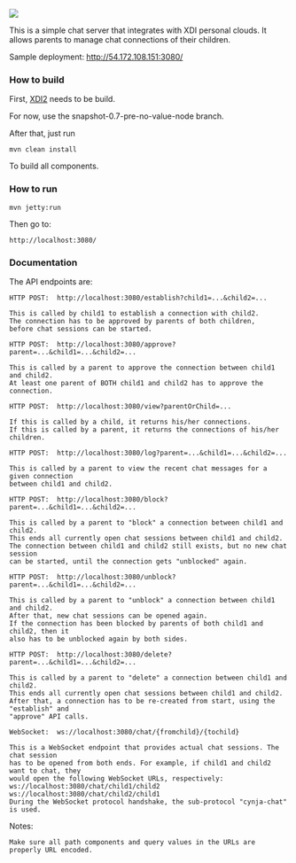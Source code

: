 <img src="http://neustarpc.github.com/neustar-clouds/images/logo.png"><br>

This is a simple chat server that integrates with XDI personal clouds.
It allows parents to manage chat connections of their children.

Sample deployment: http://54.172.108.151:3080/

### How to build

First, [XDI2](http://github.com/projectdanube/xdi2) needs to be build.

For now, use the snapshot-0.7-pre-no-value-node branch.

After that, just run

    mvn clean install

To build all components.

### How to run

	mvn jetty:run

Then go to:

	http://localhost:3080/

### Documentation

The API endpoints are:

	HTTP POST:  http://localhost:3080/establish?child1=...&child2=...
	
	This is called by child1 to establish a connection with child2.
	The connection has to be approved by parents of both children,
	before chat sessions can be started.
	
	HTTP POST:  http://localhost:3080/approve?parent=...&child1=...&child2=...
	
	This is called by a parent to approve the connection between child1 and child2.
	At least one parent of BOTH child1 and child2 has to approve the connection.
	
	HTTP POST:  http://localhost:3080/view?parentOrChild=...
	
	If this is called by a child, it returns his/her connections.
	If this is called by a parent, it returns the connections of his/her children.
	
	HTTP POST:  http://localhost:3080/log?parent=...&child1=...&child2=...
	
	This is called by a parent to view the recent chat messages for a given connection
	between child1 and child2.
	
	HTTP POST:  http://localhost:3080/block?parent=...&child1=...&child2=...
	
	This is called by a parent to "block" a connection between child1 and child2.
	This ends all currently open chat sessions between child1 and child2.
	The connection between child1 and child2 still exists, but no new chat session
	can be started, until the connection gets "unblocked" again.

	HTTP POST:  http://localhost:3080/unblock?parent=...&child1=...&child2=...
	
	This is called by a parent to "unblock" a connection between child1 and child2.
	After that, new chat sessions can be opened again.
	If the connection has been blocked by parents of both child1 and child2, then it
	also has to be unblocked again by both sides.

	HTTP POST:  http://localhost:3080/delete?parent=...&child1=...&child2=...
	
	This is called by a parent to "delete" a connection between child1 and child2.
	This ends all currently open chat sessions between child1 and child2.
	After that, a connection has to be re-created from start, using the "establish" and
	"approve" API calls.

	WebSocket:  ws://localhost:3080/chat/{fromchild}/{tochild}
	
	This is a WebSocket endpoint that provides actual chat sessions. The chat session
	has to be opened from both ends. For example, if child1 and child2 want to chat, they
	would open the following WebSocket URLs, respectively:
	ws://localhost:3080/chat/child1/child2
	ws://localhost:3080/chat/child2/child1
	During the WebSocket protocol handshake, the sub-protocol "cynja-chat" is used.

Notes:

	Make sure all path components and query values in the URLs are properly URL encoded.
